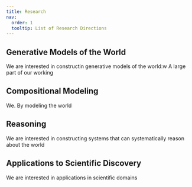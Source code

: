 ```yaml
---
title: Research
nav:
  order: 1
  tooltip: List of Research Directions
---
```



## Generative Models of the World

We are interested in constructin generative models of the world:w
A large part of our working

## Compositional Modeling

We. By modeling the world

## Reasoning

We are interested in constructing systems that can systematically reason
about the world


## Applications to Scientific Discovery

We are interested in applications in scientific domains

